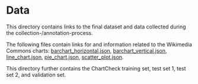 # Data

This directory contains links to the final dataset and data collected during the collection-/annotation-process.

The following files contain links for and information related to the Wikimedia Commons charts: 
[barchart_horizontal.json](https://github.com/mubasharaak/chartfc_dataset_wikicommons/blob/main/data/dataset/barchart_horizontal.json), 
[barchart_vertical.json](https://github.com/mubasharaak/chartfc_dataset_wikicommons/blob/main/data/dataset/barchart_vertical.json), 
[line_chart.json](https://github.com/mubasharaak/chartfc_dataset_wikicommons/blob/main/data/dataset/line_chart.json), 
[pie_chart.json](https://github.com/mubasharaak/chartfc_dataset_wikicommons/blob/main/data/dataset/pie_chart.json), 
[scatter_plot.json](https://github.com/mubasharaak/chartfc_dataset_wikicommons/blob/main/data/dataset/scatter_plot.json).

This directory further contains the ChartCheck training set, test set 1, test set 2, and validation set. 